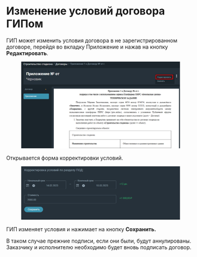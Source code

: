 # Изменение условий договора ГИПом

ГИП может изменить условия договора в не зарегистрированном договоре, перейдя во вкладку Приложение и нажав на кнопку **Редактировать**.

<figure><img src="../../.gitbook/assets/image (151).png" alt=""><figcaption></figcaption></figure>

Открывается форма корректировки условий.

<figure><img src="../../.gitbook/assets/image (1146).png" alt=""><figcaption></figcaption></figure>

ГИП изменяет условия и нажимает на кнопку **Сохранить.**

В таком случае прежние подписи, если они были, будут аннулированы. Заказчику и исполнителю необходимо будет вновь подписать договор.
